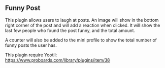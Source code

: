 ## Funny Post

This plugin allows users to laugh at posts.  An image will show in the bottom right corner of the post and will add a reaction when clicked.  It will show the last few people who found the post funny, and the total amount.

A counter will also be added to the mini profile to show the total number of funny posts the user has.

This plugin require Yootil: https://www.proboards.com/library/plugins/item/38